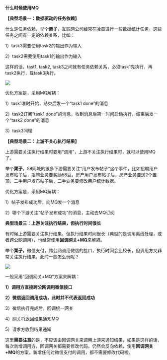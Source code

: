 **什么时候使用MQ**

**【典型场景一：数据驱动的任务依赖】**

 什么是任务依赖，举个**栗子**，互联网公司经常在凌晨进行一些数据统计任务，这些任务之间有一定的依赖关系，比如：

1）task3需要使用task2的输出作为输入

2）task2需要使用task1的输出作为输入

这样的话，tast1, task2, task3之间就有任务依赖关系，必须task1先执行，再task2执行，载task3执行。

![](http://mmbiz.qpic.cn/mmbiz_png/YrezxckhYOy4obqALqknSGsZ60Oa1quVfuWic1wEyXhdccYlI0ibSz5tu4ByOzNNecHAicSSICx5Osvys6VZ7c2cg/640?wx_fmt=png&tp=webp&wxfrom=5&wx_lazy=1)

优化方案是，采用MQ解耦：

1）task1准时开始，结束后发一个“task1 done”的消息

2）task2订阅“task1 done”的消息，收到消息后第一时间启动执行，结束后发一个“task2 done”的消息

3）task3同理

 

**【典型场景二：上游不关心执行结果】**

上游需要关注执行结果时要用“调用”，上游不关注执行结果时，就可以使用MQ了。

举个**栗子**，58同城的很多下游需要关注“用户发布帖子”这个事件，比如招聘用户发布帖子后，招聘业务要奖励58豆，房产用户发布帖子后，房产业务要送2个置顶，二手用户发布帖子后，二手业务要修改用户统计数据。

优化方案是，采用MQ解耦：

1）帖子发布成功后，向MQ发一个消息

2）哪个下游关注“帖子发布成功”的消息，主动去MQ订阅



**典型场景三：上游关注执行结果，但执行时间很长**

 有时候上游需要关注执行结果，但执行结果时间很长（典型的是调用离线处理，或者跨公网调用），也经常使用**回调网关+MQ**来解耦。

举个**栗子**，微信支付，跨公网调用微信的接口，执行时间会比较长，但调用方又非常关注执行结果，此时一般怎么玩呢？

![](http://mmbiz.qpic.cn/mmbiz_png/YrezxckhYOy4obqALqknSGsZ60Oa1quVeeia3f2WdYK4NxjNRCj5aorJKZxoUGJPiaTuVIcuCTFYyVoicZmS3n98g/640?wx_fmt=png&tp=webp&wxfrom=5&wx_lazy=1)

一般采用“回调网关+MQ”方案来解耦：

**1）调用方直接跨公网调用微信接口**

**2）微信返回调用成功，此时并不代表返回成功**

3）微信执行完成后，回调统一网关

4）网关将返回结果通知MQ

5）请求方收到结果通知

 

这里**需要注意**的是，不应该由回调网关来调用上游来通知结果，如果是这样的话，每次新增调用方，回调网关都需要修改代码，仍然会反向依赖，使用**回调网关+MQ**的方案，新增任何对微信支付的调用，都不需要修改代码啦。